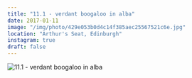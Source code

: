 ```yaml
---
title: "11.1 - verdant boogaloo in alba"
date: 2017-01-11
image: "/img/photo/429e053b0d4c14f385aec25567521c6e.jpg"
location: "Arthur's Seat, Edinburgh"
instagram: true
draft: false
---
```


![11.1 - verdant boogaloo in alba](/img/photo/429e053b0d4c14f385aec25567521c6e.jpg)
